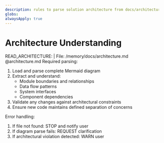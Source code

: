 ```yaml
---
description: rules to parse solution architecture from docs/architecture.md
globs: 
alwaysApply: true
---
```

# Architecture Understanding
READ_ARCHITECTURE: |
  File: /memory/docs/architecture.md @architecture.md
  Required parsing:
  1. Load and parse complete Mermaid diagram
  2. Extract and understand:
     - Module boundaries and relationships
     - Data flow patterns
     - System interfaces
     - Component dependencies
  3. Validate any changes against architectural constraints
  4. Ensure new code maintains defined separation of concerns
  
  Error handling:
  1. If file not found: STOP and notify user
  2. If diagram parse fails: REQUEST clarification
  3. If architectural violation detected: WARN user